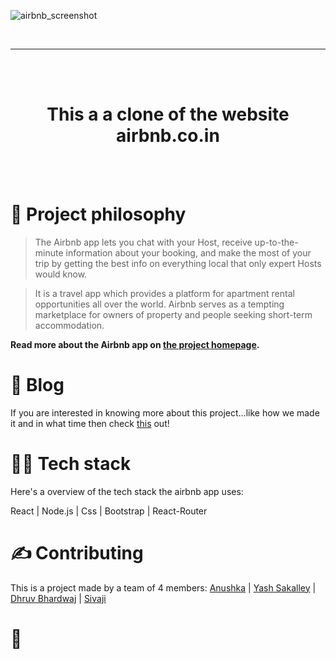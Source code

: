 
![airbnb_screenshot](https://github.com/anushka3002/Airbnb.co.in/assets/44356948/4e78d317-d5f4-4a44-8c8d-515581c6369d)


<div align='center'>
  
  
</div>

<br />

---

<div align='center'>
  
<br />
  
<br />
  
  <h1>This a a clone of the website airbnb.co.in</h1>
  
</div>

<br />


<br />

# 🧐 Project philosophy

> The Airbnb app lets you chat with your Host, receive up-to-the-minute information about your booking, and make the most of your trip by getting the best info on everything local that only expert Hosts would know.

> It is a travel app which provides a platform for apartment rental opportunities all over the world. Airbnb serves as a tempting marketplace for owners of property and people seeking short-term accommodation.

**Read more about the Airbnb app on [the project homepage](https://en.wikipedia.org/wiki/Airbnb).**

# 📒 Blog

If you are interested in knowing more about this project...like how we made it and in what time then check [this](https://medium.com/@sivaji/project-airbnb-62a0c3b5041c) out! 

# 👨‍💻 Tech stack

Here's a overview of the tech stack the airbnb app uses:

React | Node.js | Css | Bootstrap | React-Router

# ✍️ Contributing

This is a project made by a team of 4 members: <a href="https://github.com/anushka3002">Anushka<a> | <a href="https://github.com/yashsakalley-1997">Yash Sakalley<a> |   <a href="https://github.com/Dhruv-bhardwaj99">Dhruv Bhardwaj<a> | <a href="https://github.com/sivajipsb">Sivaji<a>

# 💛
